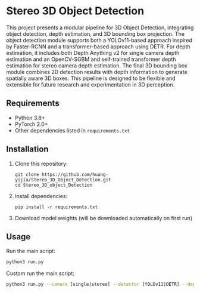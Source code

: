 # Stereo 3D Object Detection

This project presents a modular pipeline for 3D Object Detection, integrating object detection, depth estimation, and 3D bounding box projection. The object detection module supports both a YOLOv11-based approach inspired by Faster-RCNN and a transformer-based approach using DETR. For depth estimation, it includes both Depth Anything v2 for single camera depth estimation and an OpenCV-SGBM and self-trained transformer depth estimation for stereo camera depth estimation. The final 3D bounding box module combines 2D detection results with depth information to generate spatially aware 3D boxes. This pipeline is designed to be flexible and extensible for future research and experimentation in 3D perception.

## Requirements

- Python 3.8+
- PyTorch 2.0+
- Other dependencies listed in `requirements.txt`

## Installation

1. Clone this repository:
   ```
   git clone https://github.com/huang-yijia/Stereo_3D_Object_Detection.git
   cd Stereo_3D_object_Detection
   ```

2. Install dependencies:
   ```
   pip install -r requirements.txt
   ```

3. Download model weights (will be downloaded automatically on first run)

## Usage

Run the main script:

```bash
python3 run.py
```

Custom run the main script:

```bash
python3 run.py --camera [single|stereo] --detector [YOLOv11|DETR] --depth [depthanything|opencvsgbm|transformer] --data_path /path/to/your/dataset/folder
```
